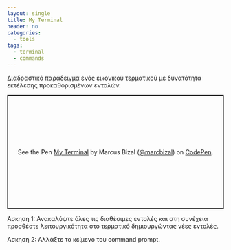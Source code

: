 ```yaml
---
layout: single
title: My Terminal
header: no
categories:
  - tools
tags:
  - terminal
  - commands
---
```


Διαδραστικό παράδειγμα ενός εικονικού τερματικού με δυνατότητα εκτέλεσης προκαθορισμένων εντολών.

<p class="codepen" data-height="265" data-theme-id="dark" data-default-tab="result" data-user="marcbizal" data-slug-hash="VLKoam" style="height: 265px; box-sizing: border-box; display: flex; align-items: center; justify-content: center; border: 2px solid; margin: 1em 0; padding: 1em;" data-pen-title="My Terminal">
  <span>See the Pen <a href="https://codepen.io/marcbizal/pen/VLKoam">
  My Terminal</a> by Marcus Bizal (<a href="https://codepen.io/marcbizal">@marcbizal</a>)
  on <a href="https://codepen.io">CodePen</a>.</span>
</p>
<script async src="https://static.codepen.io/assets/embed/ei.js"></script>

Άσκηση 1: Ανακαλύψτε όλες τις διαθέσιμες εντολές και στη συνέχεια προσθέστε λειτουργικότητα στο τερματικό δημιουργώντας νέες εντολές.

Άσκηση 2: Αλλάξτε το κείμενο του command prompt.
